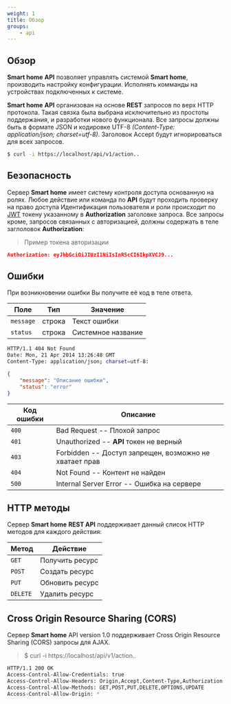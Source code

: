 ```yaml
---
weight: 1
title: Обзор
groups:
    - api
---
```


<h2 id="overview">Обзор</h2>

**Smart home** **API** позволяет управлять системой **Smart home**, производить настройку конфигурации. Исполнять комманды на устройствах подключенных к системе.

**Smart home** **API** организован на основе **REST** запросов по верх HTTP протокола. 
Такая связка была выбрана исключительно из простоты поддержания, и разработки нового функционала. 
Все запросы должны быть в формате JSON и кодировке UTF-8 *(Content-Type: application/json; charset=utf-8)*. 
Заголовок Accept будут игнорироваться для всех запросов.

```bash
$ curl -i https://localhost/api/v1/action..
```

<h2 id="security">Безопасность</h2>

Сервер **Smart home** имеет систему контроля доступа основанную на ролях. Любое действие или команда по **API** будут проходить проверку на право доступа
Идентификация пользователя и роли происходит по [JWT](https://jwt.io) токену указанному в **Authorization** заголовке запроса.
Все запросы кроме, запросов связанных с авторизацией, должны содержать в теле заглоловок **Authorization**:

> Пример токена авторизации

```json
Authorization: eyJhbGciOiJIUzI1NiIsInR5cCI6IkpXVCJ9...
```

<h2 id="errors">Ошибки</h2>

При возникновении ошибки Вы получите её код в теле ответа. 

Поле | Тип | Значение
-----|-----|---------
`message` | строка | Текст ошибки
`status` | строка | Системное название

                                                                                                                                                                                                           
```bash
HTTP/1.1 404 Not Found
Date: Mon, 21 Apr 2014 13:26:48 GMT
Content-Type: application/json; charset=utf-8:
```

```json
{
    "message": "Описание ошибки",
    "status": "error"
}
```

Код ошибки | Описание                                                                                                                                                                                      
---------- | -------                                                                                                                                                                                       
`400` | Bad Request -- Плохой запрос                                                                                                                                                                       
`401` | Unauthorized -- **API** токен не верный                                                                                                                                                            
`403` | Forbidden -- Доступ запрещен, возможно не хватает прав                                                                                                                                             
`404` | Not Found -- Контент не найден                                                                                                                                                                     
`500` | Internal Server Error -- Ошибка на сервере                                                                                                                                                         
                                                                                                                                                                                                           
<h2 id="http-methods">HTTP методы</h2>

Сервер **Smart home** **REST API** поддерживает данный список HTTP методов для каждого действия:

Метод | Действие
------|---------
`GET`| Получить ресурс
`POST`| Создать ресурс
`PUT`| Обновить ресурс
`DELETE`| Удалить ресурс

<h2 id="cors">Cross Origin Resource Sharing (CORS)</h2>

Сервер **Smart home** API version 1.0 поддерживает Cross Origin Resource Sharing (CORS) запросы для AJAX.

> $ curl -i https://localhost/api/v1/action..

```bash
HTTP/1.1 200 OK
Access-Control-Allow-Credentials: true
Access-Control-Allow-Headers: Origin,Accept,Content-Type,Authorization
Access-Control-Allow-Methods: GET,POST,PUT,DELETE,OPTIONS,UPDATE
Access-Control-Allow-Origin: *
```
